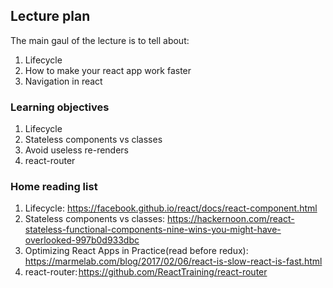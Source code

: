 ## Lecture plan

 The main gaul of the lecture is to tell about:
 1. Lifecycle
 2. How to make your react app work faster
 3. Navigation in react
 

 ### Learning objectives

 1. Lifecycle
 2. Stateless components vs classes
 3. Avoid useless re-renders
 4. react-router


 ### Home reading list

 1. Lifecycle: https://facebook.github.io/react/docs/react-component.html
 2. Stateless components vs classes: https://hackernoon.com/react-stateless-functional-components-nine-wins-you-might-have-overlooked-997b0d933dbc
 3. Optimizing React Apps in Practice(read before redux): https://marmelab.com/blog/2017/02/06/react-is-slow-react-is-fast.html
 4. react-router: https://github.com/ReactTraining/react-router
